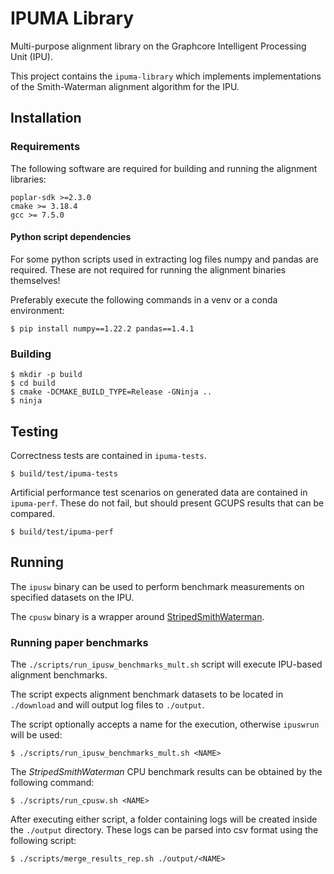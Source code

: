 # IPUMA Library

Multi-purpose alignment library on the Graphcore Intelligent Processing Unit (IPU).

This project contains the `ipuma-library` which implements implementations of the Smith-Waterman alignment algorithm for the IPU.

## Installation

### Requirements

The following software are required for building and running the alignment
libraries:

```
poplar-sdk >=2.3.0
cmake >= 3.18.4
gcc >= 7.5.0
```

#### Python script dependencies

For some python scripts used in extracting log files numpy and pandas are
required. These are not required for running the alignment binaries themselves!

Preferably execute the following commands in a venv or a conda environment:

```
$ pip install numpy==1.22.2 pandas==1.4.1
```

### Building

```
$ mkdir -p build
$ cd build
$ cmake -DCMAKE_BUILD_TYPE=Release -GNinja ..
$ ninja
```

## Testing

Correctness tests are contained in `ipuma-tests`.

```
$ build/test/ipuma-tests
```

Artificial performance test scenarios on generated data are contained in `ipuma-perf`. These do not fail, but should present GCUPS results that can be compared.

```
$ build/test/ipuma-perf
```

## Running

The `ipusw` binary can be used to perform benchmark measurements on specified datasets on the IPU.

The `cpusw` binary is a wrapper around [StripedSmithWaterman](https://github.com/mengyao/Complete-Striped-Smith-Waterman-Library).

### Running paper benchmarks

The `./scripts/run_ipusw_benchmarks_mult.sh` script will execute IPU-based
alignment benchmarks.

The script expects alignment benchmark datasets to be located in `./download`
and will output log files to `./output`.

The script optionally accepts a name for the execution, otherwise `ipuswrun`
will be used:

```
$ ./scripts/run_ipusw_benchmarks_mult.sh <NAME>
```

The *StripedSmithWaterman* CPU benchmark results can be obtained by the
following command:

```
$ ./scripts/run_cpusw.sh <NAME>
```

After executing either script, a folder containing logs will be created inside
the `./output` directory. These logs can be parsed into csv format using the
following script:

```
$ ./scripts/merge_results_rep.sh ./output/<NAME>
```
